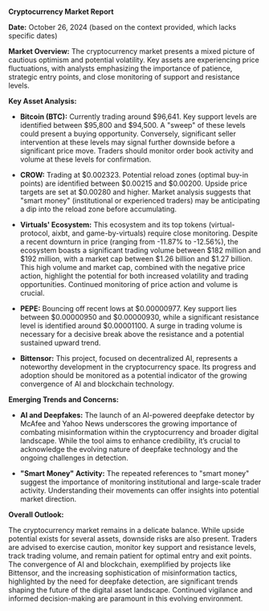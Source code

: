 **Cryptocurrency Market Report**

**Date:** October 26, 2024 (based on the context provided, which lacks specific dates)

**Market Overview:** The cryptocurrency market presents a mixed picture of cautious optimism and potential volatility. Key assets are experiencing price fluctuations, with analysts emphasizing the importance of patience, strategic entry points, and close monitoring of support and resistance levels.

**Key Asset Analysis:**

* **Bitcoin (BTC):** Currently trading around $96,641. Key support levels are identified between $95,800 and $94,500.  A "sweep" of these levels could present a buying opportunity. Conversely, significant seller intervention at these levels may signal further downside before a significant price move.  Traders should monitor order book activity and volume at these levels for confirmation.

* **CROW:** Trading at $0.002323. Potential reload zones (optimal buy-in points) are identified between $0.00215 and $0.00200. Upside price targets are set at $0.00280 and higher.  Market analysis suggests that "smart money" (institutional or experienced traders) may be anticipating a dip into the reload zone before accumulating.

* **Virtuals' Ecosystem:**  This ecosystem and its top tokens (virtual-protocol, aixbt, and game-by-virtuals) require close monitoring.  Despite a recent downturn in price (ranging from -11.87% to -12.56%), the ecosystem boasts a significant trading volume between $182 million and $192 million, with a market cap between $1.26 billion and $1.27 billion. This high volume and market cap, combined with the negative price action, highlight the potential for both increased volatility and trading opportunities. Continued monitoring of price action and volume is crucial.

* **PEPE:**  Bouncing off recent lows at $0.00000977. Key support lies between $0.00000950 and $0.00000930, while a significant resistance level is identified around $0.00001100. A surge in trading volume is necessary for a decisive break above the resistance and a potential sustained upward trend.

* **Bittensor:**  This project, focused on decentralized AI, represents a noteworthy development in the cryptocurrency space. Its progress and adoption should be monitored as a potential indicator of the growing convergence of AI and blockchain technology.

**Emerging Trends and Concerns:**

* **AI and Deepfakes:** The launch of an AI-powered deepfake detector by McAfee and Yahoo News underscores the growing importance of combating misinformation within the cryptocurrency and broader digital landscape.  While the tool aims to enhance credibility, it’s crucial to acknowledge the evolving nature of deepfake technology and the ongoing challenges in detection.

* **"Smart Money" Activity:** The repeated references to "smart money" suggest the importance of monitoring institutional and large-scale trader activity.  Understanding their movements can offer insights into potential market direction.

**Overall Outlook:**

The cryptocurrency market remains in a delicate balance. While upside potential exists for several assets, downside risks are also present.  Traders are advised to exercise caution, monitor key support and resistance levels, track trading volume, and remain patient for optimal entry and exit points. The convergence of AI and blockchain, exemplified by projects like Bittensor, and the increasing sophistication of misinformation tactics, highlighted by the need for deepfake detection, are significant trends shaping the future of the digital asset landscape. Continued vigilance and informed decision-making are paramount in this evolving environment.